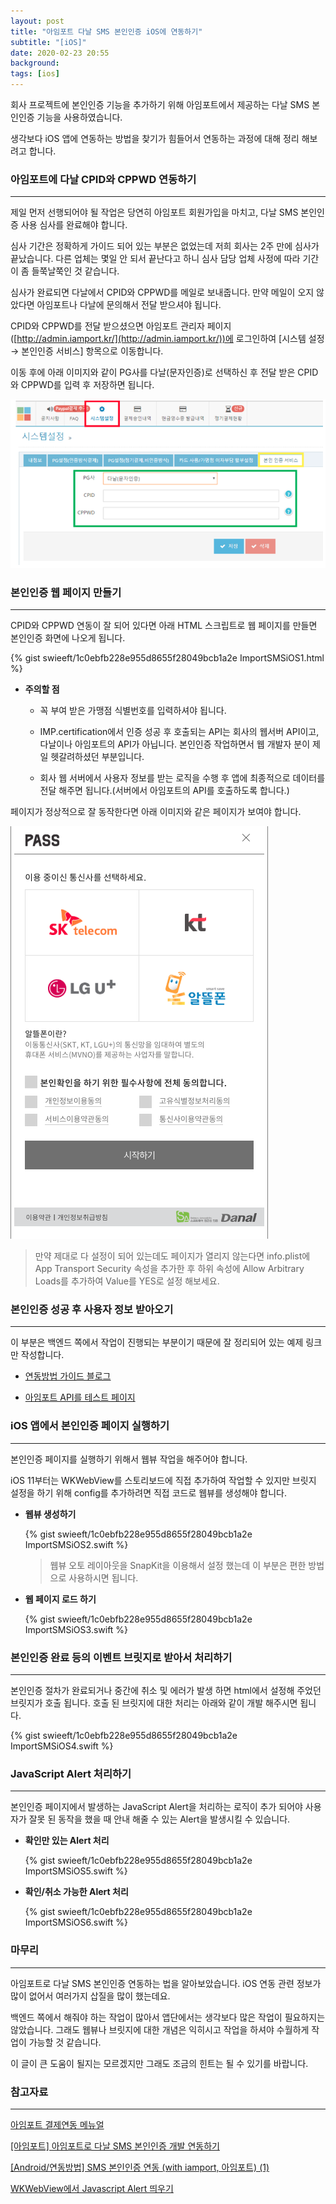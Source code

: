 ```yaml
---
layout: post
title: "아임포트 다날 SMS 본인인증 iOS에 연동하기"
subtitle: "[iOS]"
date: 2020-02-23 20:55
background: 
tags: [ios]
---
```


회사 프로젝트에 본인인증 기능을 추가하기 위해 아임포트에서 제공하는 다날 SMS 본인인증 기능을 사용하였습니다.

생각보다 iOS 앱에 연동하는 방법을 찾기가 힘들어서 연동하는 과정에 대해 정리 해보려고 합니다.

### 아임포트에 다날 CPID와 CPPWD 연동하기

---

제일 먼저 선행되어야 될 작업은 당연히 아임포트 회원가입을 마치고, 다날 SMS 본인인증 사용 심사를 완료해야 합니다. 

심사 기간은 정확하게 가이드 되어 있는 부분은 없었는데 저희 회사는 2주 만에 심사가 끝났습니다. 다른 업체는 몇일 안 되서 끝난다고 하니 심사 담당 업체 사정에 따라 기간이 좀 들쭉날쭉인 것 같습니다.

심사가 완료되면 다날에서 CPID와 CPPWD를 메일로 보내줍니다. 만약 메일이 오지 않았다면 아임포트나 다날에 문의해서 전달 받으셔야 됩니다.

CPID와 CPPWD를 전달 받으셨으면 아임포트 관리자 페이지([http://admin.iamport.kr/](http://admin.iamport.kr/))에 로그인하여 [시스템 설정 → 본인인증 서비스] 항목으로 이동합니다.

이동 후에 아래 이미지와 같이 PG사를 다날(문자인증)로 선택하신 후 전달 받은 CPID와 CPPWD를 입력 후 저장하면 됩니다.

![import1.png](/assets/images/posts/2020-02-23/import1.png)

### 본인인증 웹 페이지 만들기

---

CPID와 CPPWD 연동이 잘 되어 있다면 아래 HTML 스크립트로 웹 페이지를 만들면 본인인증 화면에 나오게 됩니다. 

<p> {% gist swieeft/1c0ebfb228e955d8655f28049bcb1a2e ImportSMSiOS1.html %} </p>

- **주의할 점**

  - 꼭 부여 받은 가맹점 식별번호를 입력하셔야 됩니다.

  - IMP.certification에서 인증 성공 후 호출되는 API는 회사의 웹서버 API이고, 다날이나 아임포트의 API가 아닙니다. 본인인증 작업하면서 웹 개발자 분이 제일 헷갈려하셨던 부분입니다. 

  - 회사 웹 서버에서 사용자 정보를 받는 로직을 수행 후 앱에 최종적으로 데이터를 전달 해주면 됩니다.(서버에서 아임포트의 API를 호출하도록 합니다.)

페이지가 정상적으로 잘 동작한다면 아래 이미지와 같은 페이지가 보여야 합니다.

![import2.png](/assets/images/posts/2020-02-23/import2.png)

> 만약 제대로 다 설정이 되어 있는데도 페이지가 열리지 않는다면 info.plist에 App Transport Security 속성을 추가한 후 하위 속성에 Allow Arbitrary Loads를 추가하여 Value를 YES로 설정 해보세요.

### 본인인증 성공 후 사용자 정보 받아오기

---

이 부분은 백엔드 쪽에서 작업이 진행되는 부분이기 때문에 잘 정리되어 있는 예제 링크만 작성합니다.

- [연동방법 가이드 블로그](https://zladnrms.tistory.com/61)

- [아임포트 API를 테스트 페이지](https://api.iamport.kr)

### iOS 앱에서 본인인증 페이지 실행하기

---

본인인증 페이지를 실행하기 위해서 웹뷰 작업을 해주어야 합니다.

iOS 11부터는 WKWebView를 스토리보드에 직접 추가하여 작업할 수 있지만 브릿지 설정을 하기 위해 config를 추가하려면 직접 코드로 웹뷰를 생성해야 합니다.

- **웹뷰 생성하기**

  <p> {% gist swieeft/1c0ebfb228e955d8655f28049bcb1a2e ImportSMSiOS2.swift %} </p>

  > 웹뷰 오토 레이아웃을 SnapKit을 이용해서 설정 했는데 이 부분은 편한 방법으로 사용하시면 됩니다.

- **웹 페이지 로드 하기**

  <p> {% gist swieeft/1c0ebfb228e955d8655f28049bcb1a2e ImportSMSiOS3.swift %} </p>

### 본인인증 완료 등의 이벤트 브릿지로 받아서 처리하기

---

본인인증 절차가 완료되거나 중간에 취소 및 에러가 발생 하면 html에서 설정해 주었던 브릿지가 호출 됩니다. 호출 된 브릿지에 대한 처리는 아래와 같이 개발 해주시면 됩니다.

<p> {% gist swieeft/1c0ebfb228e955d8655f28049bcb1a2e ImportSMSiOS4.swift %} </p>

### JavaScript Alert 처리하기

---

본인인증 페이지에서 발생하는 JavaScript Alert을 처리하는 로직이 추가 되어야 사용자가 잘못 된 동작을 했을 때 안내 해줄 수 있는 Alert을 발생시킬 수 있습니다.

- **확인만 있는 Alert 처리**

  <p> {% gist swieeft/1c0ebfb228e955d8655f28049bcb1a2e ImportSMSiOS5.swift %} </p>

- **확인/취소 가능한 Alert 처리**

  <p> {% gist swieeft/1c0ebfb228e955d8655f28049bcb1a2e ImportSMSiOS6.swift %} </p>

### 마무리

---

아임포트로 다날 SMS 본인인증 연동하는 법을 알아보았습니다. iOS 연동 관련 정보가 많이 없어서 여러가지 삽질을 많이 했는데요.

백엔드 쪽에서 해줘야 하는 작업이 많아서 앱단에서는 생각보다 많은 작업이 필요하지는 않았습니다. 그래도 웹뷰나 브릿지에 대한 개념은 익히시고 작업을 하셔야 수월하게 작업이 가능할 것 같습니다.

이 글이 큰 도움이 될지는 모르겠지만 그래도 조금의 힌트는 될 수 있기를 바랍니다.

### 참고자료

---

[아임포트 결제연동 메뉴얼](https://docs.iamport.kr/tech/mobile-authentication)

[[아임포트] 아임포트로 다날 SMS 본인인증 개발 연동하기](https://m.blog.naver.com/PostView.nhn?blogId=iamport&logNo=221004352427&proxyReferer=https%3A%2F%2Fwww.google.com%2F)

[[Android/연동방법] SMS 본인인증 연동 (with iamport, 아임포트) (1)](https://zladnrms.tistory.com/60)

[WKWebView에서 Javascript Alert 띄우기](https://kka7.tistory.com/69)
